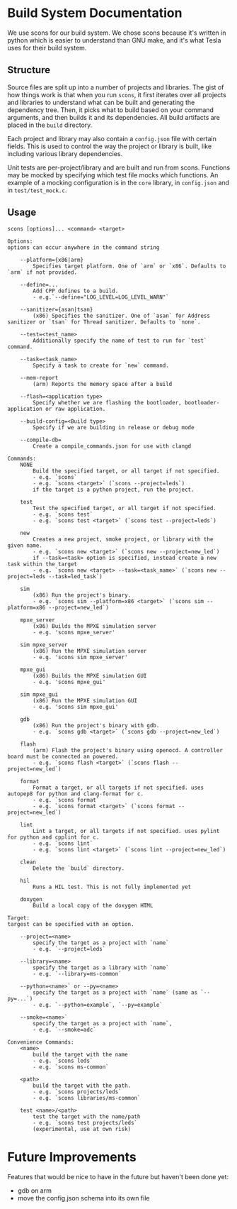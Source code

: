 # Build System Documentation

We use scons for our build system. We chose scons because it's written in python which is easier to understand than GNU make, and it's what Tesla uses for their build system.

## Structure
Source files are split up into a number of projects and libraries. The gist of how things work is that when you run `scons`, it first iterates over all projects and libraries to understand what can be built and generating the dependency tree. Then, it picks what to build based on your command arguments, and then builds it and its dependencies. All build artifacts are placed in the `build` directory.

Each project and library may also contain a `config.json` file with certain fields. This is used to control the way the project or library is built, like including various library dependencies.

Unit tests are per-project/library and are built and run from scons. Functions may be mocked by specifying which test file mocks which functions. An example of a mocking configuration is in the `core` library, in `config.json` and in `test/test_mock.c`.

## Usage
```
scons [options]... <command> <target>

Options:
options can occur anywhere in the command string

    --platform={x86|arm}    
        Specifies target platform. One of `arm` or `x86`. Defaults to `arm` if not provided.

    --define=...
        Add CPP defines to a build.
        - e.g.`--define="LOG_LEVEL=LOG_LEVEL_WARN"`

    --sanitizer={asan|tsan}
        (x86) Specifies the sanitizer. One of `asan` for Address sanitizer or `tsan` for Thread sanitizer. Defaults to `none`.
    
    --test=<test_name>
        Additionally specify the name of test to run for `test` command.

    --task=<task_name>
        Specify a task to create for `new` command.

    --mem-report
        (arm) Reports the memory space after a build
    
    --flash=<application type>
        Specify whether we are flashing the bootloader, bootloader-application or raw application.

    --build-config=<Build type>
        Specify if we are building in release or debug mode

    --compile-db=
        Create a compile_commands.json for use with clangd

Commands:
    NONE
        Build the specified target, or all target if not specified.
        - e.g. `scons`
        - e.g. `scons <target>` (`scons --project=leds`)
        if the target is a python project, run the project.

    test
        Test the specified target, or all target if not specified.
        - e.g. `scons test`
        - e.g. `scons test <target>` (`scons test --project=leds`)
    
    new
        Creates a new project, smoke project, or library with the given name.
        - e.g. `scons new <target>` (`scons new --project=new_led`)
        if --task=<task> option is specified, instead create a new task within the target
        - e.g. `scons new <target> --task=<task_name>` (`scons new --project=leds --task=led_task`)

    sim
        (x86) Run the project's binary.
        - e.g. `scons sim --platform=x86 <target>` (`scons sim --platform=x86 --project=new_led`)

    mpxe_server
        (x86) Builds the MPXE simulation server
        - e.g. 'scons mpxe_server'
    
    sim mpxe_server
        (x86) Run the MPXE simulation server
        - e.g. 'scons sim mpxe_server'

    mpxe_gui
        (x86) Builds the MPXE simulation GUI
        - e.g. 'scons mpxe_gui'

    sim mpxe_gui
        (x86) Run the MPXE simulation GUI
        - e.g. 'scons sim mpxe_gui'

    gdb
        (x86) Run the project's binary with gdb.
        - e.g. `scons gdb <target>` (`scons gdb --project=new_led`)

    flash
        (arm) Flash the project's binary using openocd. A controller board must be connected an powered.
        - e.g. `scons flash <target>` (`scons flash --project=new_led`)

    format
        Format a target, or all targets if not specified. uses autopep8 for python and clang-format for c.
        - e.g. `scons format`
        - e.g. `scons format <target>` (`scons format --project=new_led`)

    lint
        Lint a target, or all targets if not specified. uses pylint for python and cpplint for c.
        - e.g. `scons lint`
        - e.g. `scons lint <target>` (`scons lint --project=new_led`)

    clean
        Delete the `build` directory.
    
    hil
        Runs a HIL test. This is not fully implemented yet
    
    doxygen
        Build a local copy of the doxygen HTML

Target:
targest can be specified with an option.

    --project=<name>
        specify the target as a project with `name`
        - e.g. `--project=leds`

    --library=<name>
        specify the target as a library with `name`
        - e.g. `--library=ms-common`

    --python=<name>` or --py=<name>
        specify the target as a project with `name` (same as `--py=...`)
        - e.g. `--python=example`, `--py=example`

    --smoke=<name>`
        specify the target as a project with `name`, 
        - e.g. `--smoke=adc`

Convenience Commands:
    <name>
        build the target with the name
        - e.g. `scons leds`
        - e.g. `scons ms-common`
    
    <path>
        build the target with the path. 
        - e.g. `scons projects/leds`
        - e.g. `scons libraries/ms-common`

    test <name>/<path>
        test the target with the name/path
        - e.g. `scons test projects/leds`
        (experimental, use at own risk)
```

# Future Improvements
Features that would be nice to have in the future but haven't been done yet:
- gdb on arm
- move the config.json schema into its own file
